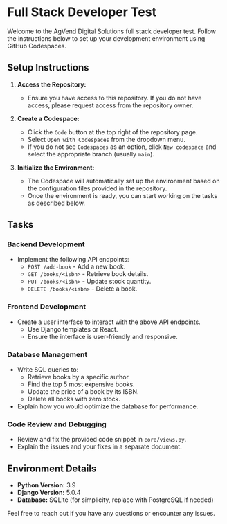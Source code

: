 # Full Stack Developer Test

Welcome to the AgVend Digital Solutions full stack developer test. Follow the instructions below to set up your development environment using GitHub Codespaces.

## Setup Instructions

1. **Access the Repository:**
   - Ensure you have access to this repository. If you do not have access, please request access from the repository owner.

2. **Create a Codespace:**
   - Click the `Code` button at the top right of the repository page.
   - Select `Open with Codespaces` from the dropdown menu.
   - If you do not see `Codespaces` as an option, click `New codespace` and select the appropriate branch (usually `main`).

3. **Initialize the Environment:**
   - The Codespace will automatically set up the environment based on the configuration files provided in the repository.
   - Once the environment is ready, you can start working on the tasks as described below.

## Tasks

### Backend Development
- Implement the following API endpoints:
  - `POST /add-book` - Add a new book.
  - `GET /books/<isbn>` - Retrieve book details.
  - `PUT /books/<isbn>` - Update stock quantity.
  - `DELETE /books/<isbn>` - Delete a book.

### Frontend Development
- Create a user interface to interact with the above API endpoints.
  - Use Django templates or React.
  - Ensure the interface is user-friendly and responsive.

### Database Management
- Write SQL queries to:
  - Retrieve books by a specific author.
  - Find the top 5 most expensive books.
  - Update the price of a book by its ISBN.
  - Delete all books with zero stock.
- Explain how you would optimize the database for performance.

### Code Review and Debugging
- Review and fix the provided code snippet in `core/views.py`.
- Explain the issues and your fixes in a separate document.

## Environment Details

- **Python Version:** 3.9
- **Django Version:** 5.0.4
- **Database:** SQLite (for simplicity, replace with PostgreSQL if needed)

Feel free to reach out if you have any questions or encounter any issues.
